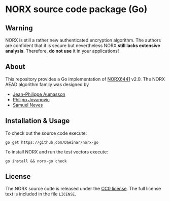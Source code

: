 # NORX source code package (Go)

## Warning
NORX is still a rather new authenticated encryption algorithm. The authors are confident that it is secure but nevertheless NORX **still lacks extensive analysis**. Therefore, **do not use** it in your applications!

## About
This repository provides a Go implementation of [NORX6441](https://norx.io) v2.0. The NORX AEAD algorithm family was designed by

  * [Jean-Philippe Aumasson](https://aumasson.jp)
  * [Philipp Jovanovic](https://zerobyte.io)
  * [Samuel Neves](http://eden.dei.uc.pt/~sneves/)

## Installation & Usage
To check out the source code execute:
```
go get https://github.com/Daeinar/norx-go
```

To install NORX and run the test vectors execute:
```
go install && norx-go check
```

## License
The NORX source code is released under the [CC0 license](https://creativecommons.org/publicdomain/zero/1.0/). The full license text is included in the file `LICENSE`.

